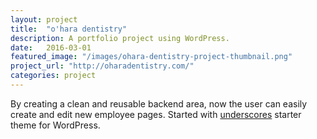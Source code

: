 ```yaml
---
layout: project
title:  "o'hara dentistry"
description: A portfolio project using WordPress.
date:   2016-03-01
featured_image: "/images/ohara-dentistry-project-thumbnail.png"
project_url: "http://oharadentistry.com/"
categories: project
---
```


By creating a clean and reusable backend area, now the user can easily create and edit new employee pages. Started with [underscores](http://underscores.me/) starter theme for WordPress.
